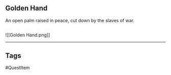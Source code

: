 ## Golden Hand
An open palm raised in peace,
cut down by the slaves of war.
## 
![[Golden Hand.png]]

---
## Tags
#QuestItem